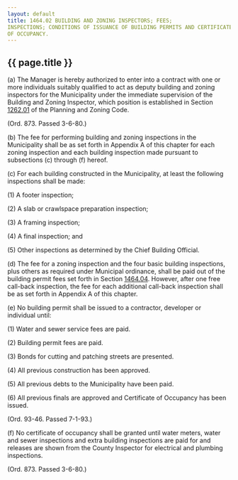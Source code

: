```yaml
---
layout: default 
title: 1464.02 BUILDING AND ZONING INSPECTORS; FEES;
INSPECTIONS; CONDITIONS OF ISSUANCE OF BUILDING PERMITS AND CERTIFICATES
OF OCCUPANCY.
---
```


{{ page.title }}
----------------

​(a) The Manager is hereby authorized to enter into a contract with one
or more individuals suitably qualified to act as deputy building and
zoning inspectors for the Municipality under the immediate supervision
of the Building and Zoning Inspector, which position is established in
Section [1262.01](4d24dd4b.html) of the Planning and Zoning Code.

(Ord. 873. Passed 3-6-80.)

​(b) The fee for performing building and zoning inspections in the
Municipality shall be as set forth in Appendix A of this chapter for
each zoning inspection and each building inspection made pursuant to
subsections (c) through (f) hereof.

​(c) For each building constructed in the Municipality, at least the
following inspections shall be made:

​(1) A footer inspection;

​(2) A slab or crawlspace preparation inspection;

​(3) A framing inspection;

​(4) A final inspection; and

​(5) Other inspections as determined by the Chief Building Official.

​(d) The fee for a zoning inspection and the four basic building
inspections, plus others as required under Municipal ordinance, shall be
paid out of the building permit fees set forth in Section
[1464.04](590733b4.html). However, after one free call-back inspection,
the fee for each additional call-back inspection shall be as set forth
in Appendix A of this chapter.

​(e) No building permit shall be issued to a contractor, developer or
individual until:

​(1) Water and sewer service fees are paid.

​(2) Building permit fees are paid.

​(3) Bonds for cutting and patching streets are presented.

​(4) All previous construction has been approved.

​(5) All previous debts to the Municipality have been paid.

​(6) All previous finals are approved and Certificate of Occupancy has
been issued.

(Ord. 93-46. Passed 7-1-93.)

​(f) No certificate of occupancy shall be granted until water meters,
water and sewer inspections and extra building inspections are paid for
and releases are shown from the County Inspector for electrical and
plumbing inspections.

(Ord. 873. Passed 3-6-80.)
